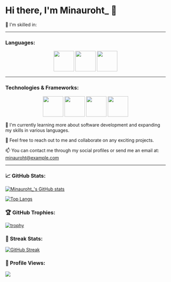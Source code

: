 # Hi there, I'm Minauroht_ 👋

🔨 I'm skilled in:

----------
### Languages:

<div align="center">
  <img height="64px" src="https://cdn.jsdelivr.net/gh/devicons/devicon/icons/lua/lua-plain-wordmark.svg" />
  <img height="64px" src="https://cdn.jsdelivr.net/gh/devicons/devicon/icons/python/python-original.svg" />
  <img height="64px" src="https://cdn.jsdelivr.net/gh/devicons/devicon/icons/kotlin/kotlin-original.svg" />
</div>

----------
### Technologies & Frameworks:

<div align="center">
  <img height="64px" src="https://luvit.io/logo-white.svg" />
  <img height="64px" src="https://love2d.org/w/images/6/68/love-app-0.10.png" />
  <img height="64px" src="https://cdn.jsdelivr.net/gh/devicons/devicon/icons/vscode/vscode-original.svg" />
  <img height="64px" src="https://seeklogo.com/images/I/intellij-idea-logo-F0395EF783-seeklogo.com.png" />
</div>

🌱 I'm currently learning more about software development and expanding my skills in various languages.

👯 Feel free to reach out to me and collaborate on any exciting projects.

📫 You can contact me through my social profiles or send me an email at: minauroht@example.com

---

### 📈 GitHub Stats:

[![Minauroht_'s GitHub stats](https://github-readme-stats.vercel.app/api?username=Minauroht&show_icons=true&theme=dark)](https://github.com/anuraghazra/github-readme-stats)

[![Top Langs](https://github-readme-stats.vercel.app/api/top-langs/?username=Minauroht&layout=compact&theme=dark)](https://github.com/Minauroht/)

### 🏆 GitHub Trophies:

[![trophy](https://github-profile-trophy.vercel.app/?username=Minauroht&column=7&theme=onedark)](https://github.com/ryo-ma/github-profile-trophy)

### 🧾 Streak Stats:

[![GitHub Streak](https://github-readme-streak-stats.herokuapp.com/?user=Minauroht&theme=dark)](https://git.io/streak-stats)

### 👀 Profile Views:

![](https://komarev.com/ghpvc/?username=Minauroht&color=grey)
